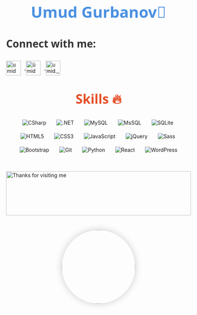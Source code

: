 <h1 align="center" style="font-size: 3em; color: #4A90E2; font-weight: bold; font-family: 'Segoe UI', Tahoma, Geneva, Verdana, sans-serif;">
  Umud Gurbanov👋
</h1>

<h3 align="left" style="font-size: 2em; color: #333333; font-family: 'Segoe UI', Tahoma, Geneva, Verdana, sans-serif;">
  Connect with me:
</h3>
<p align="left">
  <a href="https://linkedin.com/in/umid gurbanov" target="blank">
    <img align="center" src="https://img.icons8.com/color/48/000000/linkedin.png" alt="umid gurbanov" height="40" width="40" style="margin-right: 10px;"/>
  </a>
  <a href="https://fb.com/ümid qurbanov" target="blank">
    <img align="center" src="https://img.icons8.com/color/48/000000/facebook.png" alt="ümid qurbanov" height="40" width="40" style="margin-right: 10px;"/>
  </a>
  <a href="https://instagram.com/umid._100" target="blank">
    <img align="center" src="https://img.icons8.com/color/48/000000/instagram-new.png" alt="umid._100" height="40" width="40"/>
  </a>
</p>

<h1 align="center" style="font-size: 2.5em; color: #E44D26; font-family: 'Segoe UI', Tahoma, Geneva, Verdana, sans-serif; margin-top: 40px;">
  Skills 🔥
</h1>
<div align='center'>
  <img src="https://img.shields.io/badge/C%23-239120?style=for-the-badge&logo=c-sharp&logoColor=white" title="CSharp" alt="CSharp" style="margin: 10px;"/>&nbsp;
  <img src="https://img.shields.io/badge/.NET-512BD4?style=for-the-badge&logo=dotnet&logoColor=white" title=".NET" alt=".NET" style="margin: 10px;"/>&nbsp;
  <img src="https://img.shields.io/badge/MySQL-005C84?style=for-the-badge&logo=mysql&logoColor=white" title="MySQL" alt="MySQL" style="margin: 10px;"/>&nbsp;
  <img src="https://img.shields.io/badge/Microsoft%20SQL%20Server-CC2927?style=for-the-badge&logo=microsoft%20sql%20server&logoColor=white" title="MsSQL" alt="MsSQL" style="margin: 10px;"/>&nbsp;
  <img src="https://img.shields.io/badge/SQLite-07405E?style=for-the-badge&logo=sqlite&logoColor=white" title="SQLite" alt="SQLite" style="margin: 10px;"/>&nbsp;
  <img src="https://img.shields.io/badge/HTML5-E34F26?style=for-the-badge&logo=html5&logoColor=white" title="HTML5" alt="HTML5" style="margin: 10px;"/>&nbsp;
  <img src="https://img.shields.io/badge/CSS3-1572B6?style=for-the-badge&logo=css3&logoColor=white" title="CSS3" alt="CSS3" style="margin: 10px;"/>&nbsp;
  <img src="https://img.shields.io/badge/JavaScript-323330?style=for-the-badge&logo=javascript&logoColor=F7DF1E" title="JavaScript" alt="JavaScript" style="margin: 10px;"/>&nbsp;
  <img src="https://img.shields.io/badge/jQuery-0769AD?style=for-the-badge&logo=jquery&logoColor=white" title="jQuery" alt="jQuery" style="margin: 10px;"/>&nbsp;
  <img src="https://img.shields.io/badge/Sass-CC6699?style=for-the-badge&logo=sass&logoColor=white" title="Sass" alt="Sass" style="margin: 10px;"/>&nbsp;
  <img src="https://img.shields.io/badge/Bootstrap-563D7C?style=for-the-badge&logo=bootstrap&logoColor=white" title="Bootstrap" alt="Bootstrap" style="margin: 10px;"/>&nbsp;
  <img src="https://img.shields.io/badge/GIT-E44C30?style=for-the-badge&logo=git&logoColor=white" title="Git" alt="Git" style="margin: 10px;"/>&nbsp;
  <img src="https://img.shields.io/badge/Python-3776AB?style=for-the-badge&logo=python&logoColor=white" title="Python" alt="Python" style="margin: 10px;"/>&nbsp;
  <img src="https://img.shields.io/badge/React-61DAFB?style=for-the-badge&logo=react&logoColor=white" title="React" alt="React" style="margin: 10px;"/>&nbsp;
  <img src="https://img.shields.io/badge/WordPress-21759B?style=for-the-badge&logo=wordpress&logoColor=white" title="WordPress" alt="WordPress" style="margin: 10px;"/>
</div>

<img height="120" alt="Thanks for visiting me" width="100%" src="https://raw.githubusercontent.com/BrunnerLivio/brunnerlivio/master/images/marquee.svg" style="margin-top: 40px;" />

<div align="center" style="margin-top: 40px;">
  <img src="https://profile-counter.glitch.me/{adilababayeva13}/count.svg" style="width: 200px; height: 200px; border-radius: 50%; box-shadow: 0px 0px 20px rgba(0, 0, 0, 0.2);"/>
</div>
